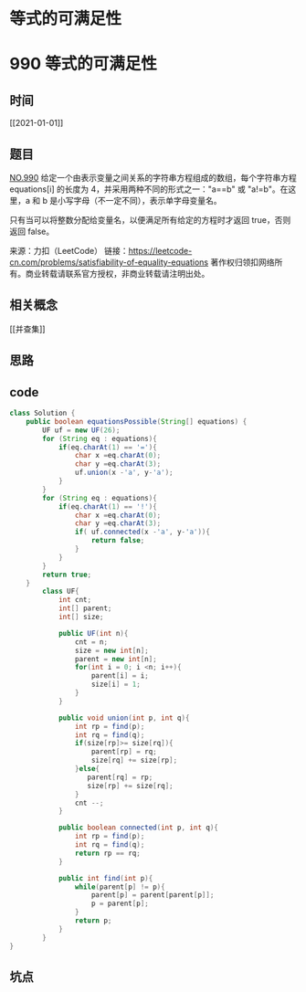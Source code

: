 # 等式的可满足性
# 990 等式的可满足性
## 时间
[[2021-01-01]]
## 题目
[NO.990](https://leetcode-cn.com/problems/satisfiability-of-equality-equations/)
给定一个由表示变量之间关系的字符串方程组成的数组，每个字符串方程 equations[i] 的长度为 4，并采用两种不同的形式之一："a==b" 或 "a!=b"。在这里，a 和 b 是小写字母（不一定不同），表示单字母变量名。

只有当可以将整数分配给变量名，以便满足所有给定的方程时才返回 true，否则返回 false。 

来源：力扣（LeetCode）
链接：https://leetcode-cn.com/problems/satisfiability-of-equality-equations
著作权归领扣网络所有。商业转载请联系官方授权，非商业转载请注明出处。
## 相关概念
[[并查集]]

## 思路


## code
```java
class Solution {
    public boolean equationsPossible(String[] equations) {
        UF uf = new UF(26);
        for (String eq : equations){
            if(eq.charAt(1) == '='){
                char x =eq.charAt(0);
                char y =eq.charAt(3);
                uf.union(x -'a', y-'a');
            }
        }
        for (String eq : equations){
            if(eq.charAt(1) == '!'){
                char x =eq.charAt(0);
                char y =eq.charAt(3);
                if( uf.connected(x -'a', y-'a')){
                    return false;
                }
            }
        }
        return true;
    }
        class UF{
            int cnt;
            int[] parent;
            int[] size;

            public UF(int n){
                cnt = n;
                size = new int[n];
                parent = new int[n];
                for(int i = 0; i <n; i++){
                    parent[i] = i;
                    size[i] = 1;
                }
            }

            public void union(int p, int q){
                int rp = find(p);
                int rq = find(q);
                if(size[rp]>= size[rq]){
                    parent[rp] = rq;
                    size[rq] += size[rp];
                }else{
                   parent[rq] = rp;
                   size[rp] += size[rq];
                }
                cnt --;
            }

            public boolean connected(int p, int q){
                int rp = find(p);
                int rq = find(q);
                return rp == rq;
            }

            public int find(int p){
                while(parent[p] != p){
                    parent[p] = parent[parent[p]];
                    p = parent[p];
                }
                return p;
            }
        }
}

```
## 坑点
